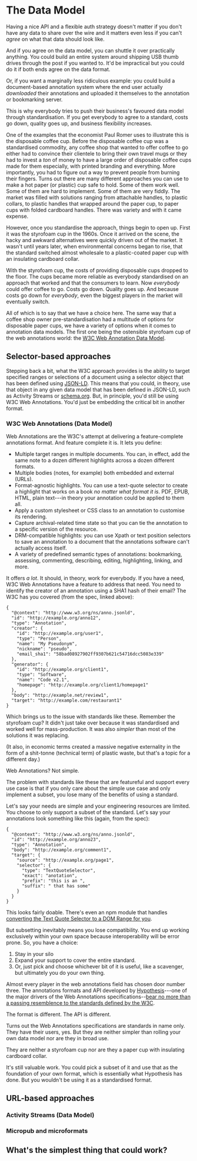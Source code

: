 # The Data Model

Having a nice API and a flexible auth strategy doesn't matter if you don't have any data to share over the wire and it matters even less if you can't _agree_ on what that data should look like.

And if you agree on the data model, you can shuttle it over practically anything. You could build an entire system around shipping USB thumb drives through the post if you wanted to. It'd be impractical but you could do it if both ends agree on the data format.

Or, if you want a marginally less ridiculous example: you could build a document-based annotation system where the end user actually _downloaded_ their annotations and uploaded it themselves to the annotation or bookmarking server.

This is why everybody tries to push their business's favoured data model through standardisation. If you get everybody to agree to a standard, costs go down, quality goes up, and business flexibility increases.

One of the examples that the economist Paul Romer uses to illustrate this is the disposable coffee cup. Before the disposable coffee cup was a standardised commodity, any coffee shop that wanted to offer coffee to go either had to convince their clientele to bring their own travel mugs or they had to invest a _ton_ of money to have a large order of disposable coffee cups made for them especially, with printed branding and everything. More importantly, you had to figure out a way to prevent people from burning their fingers. Turns out there are many different approaches you can use to make a hot paper (or plastic) cup safe to hold. Some of them work well. Some of them are hard to implement. Some of them are very fiddly. The market was filled with solutions ranging from attachable handles, to plastic collars, to plastic handles that wrapped around the paper cup, to paper cups with folded cardboard handles. There was variety and with it came expense.

However, once you standardise the approach, things begin to open up. First it was the styrofoam cup in the 1960s. Once it arrived on the scene, the hacky and awkward alternatives were quickly driven out of the market. It wasn't until years later, when environmental concerns began to rise, that the standard switched almost wholesale to a plastic-coated paper cup with an insulating cardboard collar.

With the styrofoam cup, the costs of providing disposable cups dropped to the floor. The cups became more reliable as everybody standardised on an approach that worked and that the consumers to learn. Now _everybody_ could offer coffee to go. Costs go down. Quality goes up. And because costs go down for _everybody_, even the biggest players in the market will eventually switch.

All of which is to say that we have a choice here. The same way that a coffee shop owner pre-standardisation had a multitude of options for disposable paper cups, we have a variety of options when it comes to annotation data models. The first one being the ostensible styrofoam cup of the web annotations world: the [W3C Web Annotation Data Model](https://www.w3.org/TR/annotation-model/).

## Selector-based approaches

Stepping back a bit, what the W3C approach provides is the ability to target specified ranges or selections of a document using a selector object that has been defined using [JSON-LD](https://json-ld.org/). This means that you could, in theory, use that object in any given data model that has been defined in JSON-LD, such as Activity Streams or [schema.org](https://schema.org/). But, in principle, you'd still be using W3C Web Annotations. You'd just be embedding the critical bit in another format.

### W3C Web Annotations (Data Model)

Web Annotations are the W3C's attempt at delivering a feature-complete annotations format. And feature complete it is. It lets you define:

- Multiple target ranges in multiple documents. You can, in effect, add the same note to a dozen different highlights across a dozen different formats.
- Multiple bodies (notes, for example) both embedded and external (URLs).
- Format-agnostic highlights. You can use a text-quote selector to create a highlight that works on a book _no matter what format it is_. PDF, EPUB, HTML, plain text---in theory your annotation could be applied to them all.
- Apply a custom stylesheet or CSS class to an annotation to customise its rendering.
- Capture archival-related time state so that you can tie the annotation to a specific version of the resource.
- DRM-compatible highlights: you can use Xpath or text position selectors to save an annotation to a document that the annotations software can't actually access itself.
- A variety of predefined semantic types of annotations: bookmarking, assessing, commenting, describing, editing, highlighting, linking, and more.

It offers _a lot_. It should, in theory, work for everybody. If you have a need, W3C Web Annotations have a feature to address that need. You need to identify the creator of an annotation using a SHA1 hash of their email? The W3C has you covered (from the spec, linked above):

```
{
  "@context": "http://www.w3.org/ns/anno.jsonld",
  "id": "http://example.org/anno12",
  "type": "Annotation",
  "creator": {
    "id": "http://example.org/user1",
    "type": "Person",
    "name": "My Pseudonym",
    "nickname": "pseudo",
    "email_sha1": "58bad08927902ff9307b621c54716dcc5083e339"
  },
  "generator": {
    "id": "http://example.org/client1",
    "type": "Software",
    "name": "Code v2.1",
    "homepage": "http://example.org/client1/homepage1"
  },
  "body": "http://example.net/review1",
  "target": "http://example.com/restaurant1"
}
```

Which brings us to the issue with standards like these. Remember the styrofoam cup? It didn't just take over because it was standardised and worked well for mass-production. It was also _simpler_ than most of the solutions it was replacing.

(It also, in economic terms created a massive negative externality in the form of a shit-tonne (technical term) of plastic waste, but that's a topic for a different day.)

Web Annotations? Not simple.

The problem with standards like these that are featureful and support every use case is that if you only care about the simple use case and only implement a subset, you lose many of the benefits of using a standard.

Let's say your needs are simple and your engineering resources are limited. You choose to only support a subset of the standard. Let's say your annotations look something like this (again, from the spec):

```
{
  "@context": "http://www.w3.org/ns/anno.jsonld",
  "id": "http://example.org/anno23",
  "type": "Annotation",
  "body": "http://example.org/comment1",
  "target": {
    "source": "http://example.org/page1",
    "selector": {
      "type": "TextQuoteSelector",
      "exact": "anotation",
      "prefix": "this is an ",
      "suffix": " that has some"
    }
  }
}
```

This looks fairly doable. There's even an npm module that handles [converting the Text Quote Selector to a DOM Range for you](https://www.npmjs.com/package/dom-anchor-text-quote).

But subsetting inevitably means you lose compatibility. You end up working exclusively within your own space because interoperability will be error prone. So, you have a choice:

1. Stay in your silo
2. Expand your support to cover the entire standard.
3. Or, just pick and choose whichever bit of it is useful, like a scavenger, but ultimately you do your own thing.

Almost every player in the web annotations field has chosen door number three. The annotations formats and API developed by [Hypothesis](https://web.hypothes.is/)---one of the major drivers of the Web Annotations specifications--[bear no more than a passing resemblence to the standards defined by the W3C](https://h.readthedocs.io/en/latest/api-reference/#tag/annotations).

The format is different. The API is different.

Turns out the Web Annotations specifications are standards in name only. They have their users, yes. But they are neither simpler than rolling your own data model nor are they in broad use.

They are neither a styrofoam cup nor are they a paper cup with insulating cardboard collar.

It's still valuable work. You could pick a subset of it and use that as the foundation of your own format, which is essentially what Hypothesis has done. But you wouldn't be using it as a standardised format.

## URL-based approaches

### Activity Streams (Data Model)

### Micropub and microformats

## What's the simplest thing that could work?
